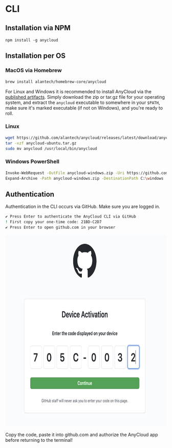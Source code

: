 # CLI

## Installation via NPM

```
npm install -g anycloud
```

## Installation per OS

### MacOS via Homebrew

```bash
brew install alantech/homebrew-core/anycloud
```

For Linux and Windows it is recommended to install AnyCloud via the [published artifacts](https://github.com/alantech/anycloud/releases/latest). Simply download the zip or tar.gz file for your operating system, and extract the `anycloud` executable to somewhere in your `$PATH`, make sure it's marked executable \(if not on Windows\), and you're ready to roll.

### Linux

```bash
wget https://github.com/alantech/anycloud/releases/latest/download/anycloud-ubuntu.tar.gz
tar -xzf anycloud-ubuntu.tar.gz
sudo mv anycloud /usr/local/bin/anycloud
```

### Windows PowerShell

```bash
Invoke-WebRequest -OutFile anycloud-windows.zip -Uri https://github.com/alantech/anycloud/releases/latest/download/anycloud-windows.zip
Expand-Archive -Path anycloud-windows.zip -DestinationPath C:\windows
```

## Authentication

Authentication in the CLI occurs via GitHub. Make sure you are logged in.

```bash
✔ Press Enter to authenticate the AnyCloud CLI via GitHub
! First copy your one-time code: 21BD-C2D7
✔ Press Enter to open github.com in your browser
```

<img src="assets/gh-code.png" width=700 height=600 />

Copy the code, paste it into github.com and authorize the AnyCloud app before returning to the terminal!